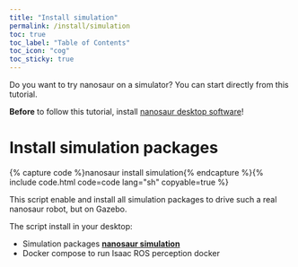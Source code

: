 ```yaml
---
title: "Install simulation"
permalink: /install/simulation
toc: true
toc_label: "Table of Contents"
toc_icon: "cog"
toc_sticky: true
---
```


Do you want to try nanosaur on a simulator? You can start directly from this tutorial.

 **Before** to follow this tutorial, install [nanosaur desktop software](/install/desktop)!

# Install simulation packages

{% capture code %}nanosaur install simulation{% endcapture %}{% include code.html code=code lang="sh" copyable=true %}

This script enable and install all simulation packages to drive such a real nanosaur robot, but on Gazebo.

The script install in your desktop:
 * Simulation packages [**nanosaur simulation**](https://github.com/rnanosaur/nanosaur_simulations.git)
 * Docker compose to run Isaac ROS perception docker

